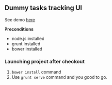 ## Dummy tasks tracking UI ##

See demo [here](http://tasksmanager.herokuapp.com)

**Preconditions**

- node.js installed
- grunt installed
- bower installed

### Launching project after checkout ###
1. `bower install` command
2. Use `grunt serve` command and you good to go.
